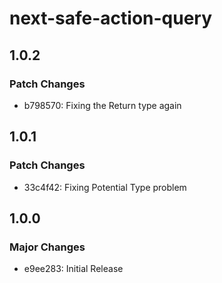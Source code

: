 # next-safe-action-query

## 1.0.2

### Patch Changes

- b798570: Fixing the Return type again

## 1.0.1

### Patch Changes

- 33c4f42: Fixing Potential Type problem

## 1.0.0

### Major Changes

- e9ee283: Initial Release
